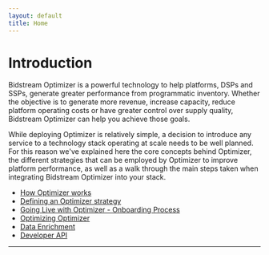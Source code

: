 ```yaml
---
layout: default
title: Home
---
```


# Introduction

Bidstream Optimizer is a powerful technology to help platforms, DSPs and SSPs, generate greater performance from programmatic inventory. Whether the objective is to generate more revenue, increase capacity, reduce platform operating costs or have greater control over supply quality, Bidstream Optimizer can help you achieve those goals.

While deploying Optimizer is relatively simple, a decision to introduce any service to a technology stack operating at scale needs to be well planned. For this reason we've explained here the core concepts behind Optimizer, the different strategies that can be employed by Optimizer to improve platform performance, as well as a walk through the main steps taken when integrating Bidstream Optimizer into your stack.

* [How Optimizer works](how-optimizer-works)
* [Defining an Optimizer strategy](defining-an-optimizer-strategy)
* [Going Live with Optimizer - Onboarding Process](onboarding)
* [Optimizing Optimizer](optimizing-optimizer)
* [Data Enrichment](data-enrichment)
* [Developer API](optimizer-api)

-----

